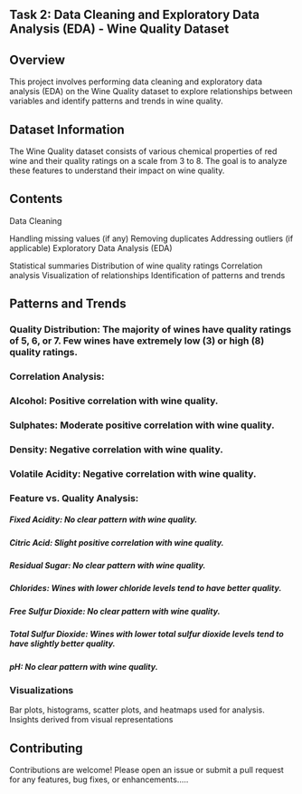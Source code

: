 ## Task 2: Data Cleaning and Exploratory Data Analysis (EDA) - Wine Quality Dataset
## Overview
This project involves performing data cleaning and exploratory data analysis (EDA) on the Wine Quality dataset to explore relationships between variables and identify patterns and trends in wine quality.

## Dataset Information
The Wine Quality dataset consists of various chemical properties of red wine and their quality ratings on a scale from 3 to 8. The goal is to analyze these features to understand their impact on wine quality.

## Contents
Data Cleaning

Handling missing values (if any)
Removing duplicates
Addressing outliers (if applicable)
Exploratory Data Analysis (EDA)

Statistical summaries
Distribution of wine quality ratings
Correlation analysis
Visualization of relationships
Identification of patterns and trends
## Patterns and Trends

### Quality Distribution: The majority of wines have quality ratings of 5, 6, or 7. Few wines have extremely low (3) or high (8) quality ratings.

### Correlation Analysis:

### Alcohol: Positive correlation with wine quality.
### Sulphates: Moderate positive correlation with wine quality.
### Density: Negative correlation with wine quality.
### Volatile Acidity: Negative correlation with wine quality.
### Feature vs. Quality Analysis:

##### Fixed Acidity: No clear pattern with wine quality.
##### Citric Acid: Slight positive correlation with wine quality.
##### Residual Sugar: No clear pattern with wine quality.
##### Chlorides: Wines with lower chloride levels tend to have better quality.
##### Free Sulfur Dioxide: No clear pattern with wine quality.
##### Total Sulfur Dioxide: Wines with lower total sulfur dioxide levels tend to have slightly better quality.
##### pH: No clear pattern with wine quality.

### Visualizations
Bar plots, histograms, scatter plots, and heatmaps used for analysis.
Insights derived from visual representations
## Contributing
Contributions are welcome! Please open an issue or submit a pull request for any features, bug fixes, or enhancements.....
